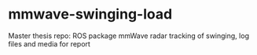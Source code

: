 # mmwave-swinging-load
Master thesis repo: ROS package mmWave radar tracking of swinging, log files and media for report
